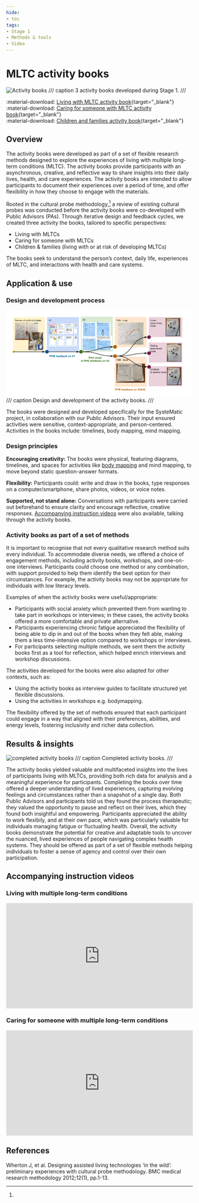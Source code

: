 ```yaml
---
hide:
- toc
tags:
- Stage 1
- Methods & tools
- Video
---
```


# MLTC activity books
![Activity books](../assets/activity-books.png)
/// caption
3 activity books developed during Stage 1.
///

:material-download: [Living with MLTC activity book](../assets/Living-with-MLTC-book.pdf){target="_blank"}
<br>
:material-download: [Caring for someone with MLTC activity book](../assets/Caring-for-MLTC-book.pdf){target="_blank"}
<br>
:material-download: [Children and families activity book](../assets/Families-MLTC-book.pdf){target="_blank"}

## Overview

The activity books were developed as part of a set of flexible research methods designed to explore the experiences of living with multiple long-term conditions (MLTC). The activity books provide participants with an asynchronous, creative, and reflective way to share insights into their daily lives, health, and care experiences. The activity books are intended to allow participants to document their experiences over a period of time, and offer flexibility in how they choose to engage with the materials.


Rooted in the cultural probe methodology,[^1] a review of existing cultural probes was conducted before the activity books were co-developed with Public Advisors (PAs). Through iterative design and feedback cycles, we created three activity the books, tailored to specific perspectives:

- Living with MLTCs
- Caring for someone with MLTCs
- Children & families (living with or at risk of developing MLTCs)

The books seek to understand the person’s context, daily life, experiences of MLTC, and interactions with health and care systems.

## Application & use

### Design and development process 

![Activity books](../assets/activity-book-development.png)
/// caption
Design and development of the activity books.
///

The books were designed and developed specifically for the SysteMatic project, in collaboration with our Public Advisors. Their input ensured activities were sensitive, context-appropriate, and person-centered. Activities in the books include: timelines, body mapping, mind mapping. 

### Design principles

**Encouraging creativity:** The books were physical, featuring diagrams, timelines, and spaces for activities like [body mapping](body-mapping.md) and mind mapping, to move beyond static question-answer formats.


**Flexibility:** Participants could: write and draw in the books, type responses on a computer/smartphone, share photos, videos, or voice notes.


**Supported, not stand alone:** Conversations with participants were carried out beforehand to ensure clarity and encourage reflective, creative responses. [Accompanying instruction videos](#accompanying-instruction-videos) were also available, talking through the activity books.

### Activity books as part of a set of methods 

It is important to recognise that not every qualitative research method suits every individual. To accommodate diverse needs, we offered a choice of engagement methods, including activity books, workshops, and one-on-one interviews. Participants could choose one method or any combination, with support provided to help them identify the best option for their circumstances. For example, the activity books may not be appropriate for individuals with low literacy levels.  


Examples of when the activity books were useful/appropriate: 

- Participants with social anxiety which prevented them from wanting to take part in workshops or interviews; in these cases, the activity books offered a more comfortable and private alternative.
- Participants experiencing chronic fatigue appreciated the flexibility of being able to dip in and out of the books when they felt able, making them a less time-intensive option compared to workshops or interviews.
- For participants selecting multiple methods, we sent them the activity books first as a tool for reflection, which helped enrich interviews and workshop discussions.


The activities developed for the books were also adapted for other contexts, such as:

- Using the activity books as interview guides to facilitate structured yet flexible discussions.
- Using the activities in workshops e.g. bodymapping.


The flexibility offered by the set of methods ensured that each participant could engage in a way that aligned with their preferences, abilities, and energy levels, fostering inclusivity and richer data collection.

## Results & insights

![completed activity books](../assets/completed-activity-books.png)
/// caption
Completed activity books.
///

The activity books yielded valuable and multifaceted insights into the lives of participants living with MLTCs, providing both rich data for analysis and a meaningful experience for participants. Completing the books over time offered a deeper understanding of lived experiences, capturing evolving feelings and circumstances rather than a snapshot of a single day. Both Public Advisors and participants told us they found the process therapeutic; they valued the opportunity to pause and reflect on their lives, which they found both insightful and empowering. Participants appreciated the ability to work flexibily, and at their own pace, which was particularly valuable for individuals managing fatigue or fluctuating health. Overall, the activity books demonstrate the potential for creative and adaptable tools to uncover the nuanced, lived experiences of people navigating complex health systems. They should be offered as part of a set of flexible methods helping individuals to foster a sense of agency and control over their own participation.

## Accompanying instruction videos

### Living with multiple long-term conditions 
<div>
  <div style="position:relative;padding-top:56.25%;">
    <iframe src="https://www.youtube.com/embed/M9tYOlbpIjM" frameborder="0" allowfullscreen style="position:absolute;top:0;left:0;width:100%;height:100%;"></iframe>
  </div>
</div>

### Caring for someone with multiple long-term conditions
<div>
  <div style="position:relative;padding-top:56.25%;">
    <iframe src="https://www.youtube.com/embed/WmhUFE0Lvmo" frameborder="0" allowfullscreen style="position:absolute;top:0;left:0;width:100%;height:100%;"></iframe>
  </div>
</div>

## References

[^1]:
  Wherton J, et al. Designing assisted living technologies ‘in the wild’: preliminary experiences with cultural probe methodology. BMC medical research methodology 2012;12(1), pp.1-13.
